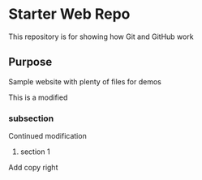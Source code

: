 # Starter Web Repo

This repository is for showing how Git and GitHub work

## Purpose

Sample website with plenty of files for demos

This is a modified
### subsection

Continued modification
 1. section 1
 
 Add copy right